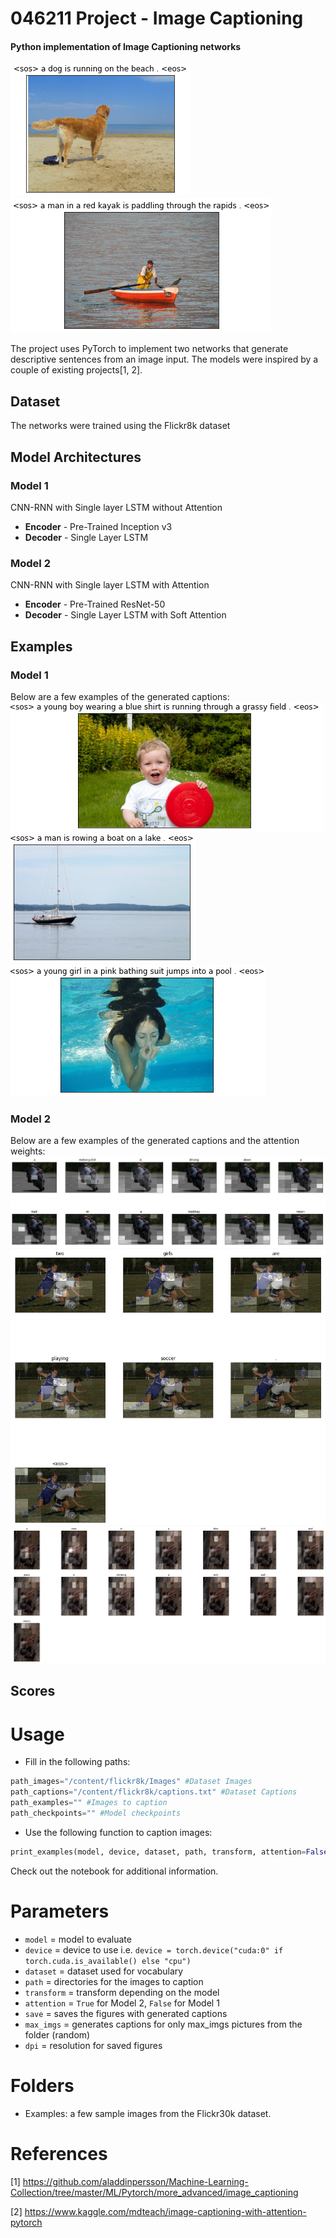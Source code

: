 # 046211 Project - Image Captioning
#### Python implementation of Image Captioning networks
![](https://github.com/luizwainstein/046211_Image_Captioning/blob/main/Images/dog.png) ![](https://github.com/luizwainstein/046211_Image_Captioning/blob/main/Images/kayak.png)

The project uses PyTorch to implement two networks that generate descriptive sentences from an image input. The models were inspired by a couple of existing projects[1, 2].

## Dataset
The networks were trained using the Flickr8k dataset

## Model Architectures

### **Model 1**
CNN-RNN with Single layer LSTM without Attention
*   **Encoder** - Pre-Trained Inception v3
*   **Decoder** - Single Layer LSTM

### **Model 2**
CNN-RNN with Single layer LSTM with Attention
*   **Encoder** - Pre-Trained ResNet-50
*   **Decoder** - Single Layer LSTM with Soft Attention

## Examples
### **Model 1**
Below are a few examples of the generated captions:\
![](https://github.com/luizwainstein/046211_Image_Captioning/blob/main/Images/boy.png)
![](https://github.com/luizwainstein/046211_Image_Captioning/blob/main/Images/boat.png)
![](https://github.com/luizwainstein/046211_Image_Captioning/blob/main/Images/pool.png)

### **Model 2**
Below are a few examples of the generated captions and the attention weights:
![](https://github.com/luizwainstein/046211_Image_Captioning/blob/main/Images/attention_motorcyclist.png)
![](https://github.com/luizwainstein/046211_Image_Captioning/blob/main/Images/attention_soccer.png)
![](https://github.com/luizwainstein/046211_Image_Captioning/blob/main/Images/attention_climber.png)


## Scores

# Usage
* Fill in the following paths:
```python
path_images="/content/flickr8k/Images" #Dataset Images
path_captions="/content/flickr8k/captions.txt" #Dataset Captions
path_examples="" #Images to caption
path_checkpoints="" #Model checkpoints
```
* Use the following function to caption images:
```python
print_examples(model, device, dataset, path, transform, attention=False, save=False, max_imgs=5, dpi=None)
```
Check out the notebook for additional information.
# Parameters
* `model` = model to evaluate
* `device` = device to use i.e. `device = torch.device("cuda:0" if torch.cuda.is_available() else "cpu")`
* `dataset` = dataset used for vocabulary
* `path` = directories for the images to caption
* `transform` = transform depending on the model 
* `attention` = `True` for Model 2, `False` for Model 1
* `save` = saves the figures with generated captions
* `max_imgs` = generates captions for only max_imgs pictures from the folder (random)
* `dpi` = resolution for saved figures

# Folders
* Examples: a few sample images from the Flickr30k dataset.

# References
[1] https://github.com/aladdinpersson/Machine-Learning-Collection/tree/master/ML/Pytorch/more_advanced/image_captioning

[2] https://www.kaggle.com/mdteach/image-captioning-with-attention-pytorch
